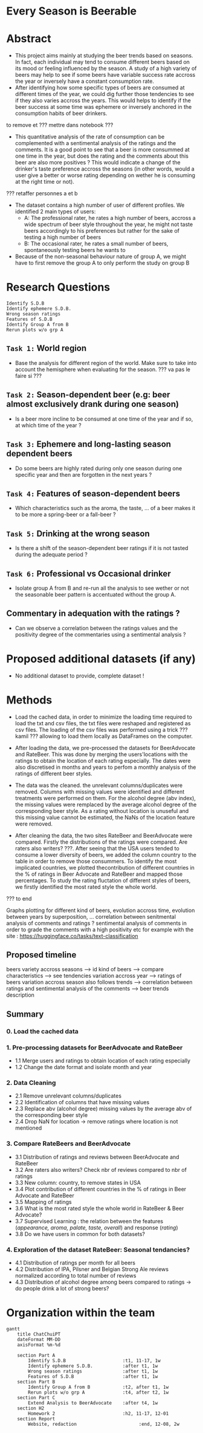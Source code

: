 # Every Season is Beerable
# Abstract
- This project aims mainly at studying the beer trends based on seasons. In fact, each individual may tend to consume different
beers based on its mood or feeling influenced by the season. A study of a high variety of beers may help to see if some beers
have variable success rate accross the year or inversely have a constant consumption rate.
- After identifying how some specific types of beers are consumed at different times of the year, we could dig further those tendencies to see if they also varies accross the years. This would helps to identify if the beer success at some time was ephemere or inversely anchored in the consumption habits of beer drinkers.

to remove et ??? mettre dans notebook ???
- This quantitative analysis of the rate of consumption can be complemented with a sentimental analysis of the ratings and the comments. It is a good point to see that a beer is more consummed at one time in the year, but does the rating and the comments about this beer are also more positives ? This would indicate a change of the drinker's taste preference accross the seasons (in other words, would a user give a better or worse rating depending on wether he is consuming at the right time or not).

??? retaffer personnes a et b
- The dataset contains a high number of user of different profiles. We identified 2 main types of users:
    - A: The professional rater, he rates a high number of beers, accross a wide spectrum of beer style throughout the year, he might not taste beers accordingly to his preferences but rather for the sake of testing a high number of beers
    - B: The occasional rater, he rates a small number of beers, spontaneously testing beers he wants to
- Because of the non-seasonal behaviour nature of group A, we might have to first remove the group A to only perform the study on group B



# Research Questions
	Identify S.D.B
	Identify ephemere S.D.B.
	Wrong season ratings
	Features of S.D.B
    Identify Group A from B
	Rerun plots w/o grp A

## `Task 1:` World region
- Base the analysis for different region of the world. Make sure to take into account the hemisphere when evaluating for the season. ??? va pas le faire si ???

## `Task 2:` Season-dependent beer (e.g: beer almost exclusively drank during one season)
- Is a beer more incline to be consumed at one time of the year and if so, at which time of the year ?

## `Task 3:` Ephemere and long-lasting season dependent beers
- Do some beers are highly rated during only one season during one specific year and then are forgotten in the next years ?

## `Task 4:` Features of season-dependent beers
- Which characteristics such as the aroma, the taste, ... of a beer makes it to be more a spring-beer or a fall-beer ?

## `Task 5:` Drinking at the wrong season 
- Is there a shift of the season-dependent beer ratings if it is not tasted during the adequate period ?

## `Task 6:` Professional vs Occasional drinker
- Isolate group A from B and re-run all the analysis to see wether or not the seasonable beer pattern is accentuated without the group A.

## Commentary in adequation with the ratings ?
- Can we observe a correlation between the ratings values and the positivity degree of the commentaries using a sentimental analysis ?

# Proposed additional datasets (if any) 
- No additional dataset to provide, complete dataset !

# Methods
- Load the cached data, in order to minimize the loading time required to load the txt and csv files, the txt files were reshaped
and registered as csv files. The loading of the csv files was performed using a trick ??? kamil ??? allowing to load them locally
as DataFrames on the computer.

- After loading the data, we pre-processed the datasets for BeerAdvocate and RateBeer. This was done by merging the users'locations
with the ratings to obtain the location of each rating especially. The dates were also discretised in months and years
to perfom a monthly analysis of the ratings of different beer styles.

- The data was the cleaned. the unrelevant columns/duplicates were removed. Columns with missing values were identified and different
treatments were performed on them. For the alcohol degree (abv index), the missing values were remplaced by the average alcohol
degree of the corresponding beer style. As a rating without location is unuseful and this missing value cannot be estimated,
the NaNs of the location feature were removed.

- After cleaning the data, the two sites RateBeer and BeerAdvocate were compared. Firstly the distributions of the ratings were
compared. Are raters also writers? ???. After seeing that the USA users tended to consume a lower diversity of beers, we 
added the column country to the table in order to remove those consummers. To identify the most implicated countries, 
we plotted thecontribution of different countries in the % of ratings in Beer Advocate and RateBeer and mapped those percentages.
To study the rating fluctation of different styles of beers, we firstly identified the most rated style the whole world. 

??? to end

   
Graphs plotting for different kind of beers, evolution accross time, evolution between years by superposition, ...
correlation between senitmental analysis of comments and ratings ?
sentimental analysis of comments in order to grade the comments with a high positivity etc for example with the site : 
https://huggingface.co/tasks/text-classification

## Proposed timeline
beers variety accross seasons --> id kind of beers --> compare characteristics --> see tendencies variation accross year 
--> ratings of beers variation accross season also follows trends --> correlation between ratings and sentimental analysis 
of the comments --> beer trends description
## Summary 
### 0. Load the cached data
### 1. Pre-processing datasets for BeerAdvocate and RateBeer
- 1.1 Merge users and ratings to obtain location of each rating especially
- 1.2 Change the date format and isolate month and year
### 2. Data Cleaning 
- 2.1 Remove unrelevant columns/duplicates
- 2.2 Identification of columns that have missing values
- 2.3 Replace abv (alcohol degree) missing values by the average abv of the corresponding beer style
- 2.4 Drop NaN for location -> remove ratings where location is not mentioned
### 3. Compare RateBeers and BeerAdvocate
- 3.1 Distribution of ratings and reviews between BeerAdvocate and RateBeer
- 3.2 Are raters also writers? Check nbr of reviews compared to nbr of ratings
- 3.3 New column: country, to remove states in USA
- 3.4 Plot contribution of different countries in the % of ratings in Beer Advocate and RateBeer
- 3.5 Mapping of ratings
- 3.6 What is the most rated style the whole world in RateBeer & Beer Advocate?
- 3.7 Supervised Learning : the relation between the features (*appearance, aroma, palate, taste, overall*) and response (*rating*)
- 3.8 Do we have users in common for both datasets?
### 4. Exploration of the dataset RateBeer: Seasonal tendancies?
- 4.1 Distribution of ratings per month for all beers
- 4.2 Distribution of IPA, Pilsner and Belgian Strong Ale reviews normalized according to total number of reviews
- 4.3 Distribution of alcohol degree among beers compared to ratings -> do people drink a lot of strong beers?

# Organization within the team

```mermaid
gantt
    title ChatChuiPT
    dateFormat MM-DD
	axisFormat %m-%d

	section Part A
		Identify S.D.B                     :t1, 11-17, 1w
		Identify ephemere S.D.B.           :after t1, 1w
		Wrong season ratings               :after t1, 1w
		Features of S.D.B                  :after t1, 1w
    section Part B
		Identify Group A from B	           :t2, after t1, 1w
		Rerun plots w/o grp A              :t4, after t2, 1w
	section Part C
	    Extend Analysis to BeerAdvocate    :after t4, 1w
	section H2
		Homework 2                         :h2, 11-17, 12-01
	section Report
		Website, redaction                       :end, 12-08, 2w
```
